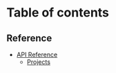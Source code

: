 # Table of contents

## Reference

* [API Reference](README.md)
  * [Projects](reference/api-reference/projects.md)
